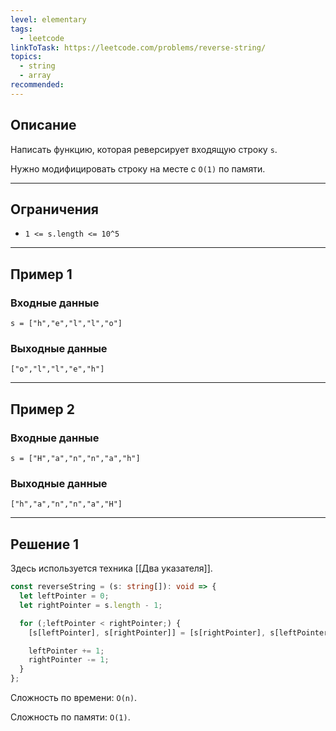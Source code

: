 ```yaml
---
level: elementary
tags:
  - leetcode
linkToTask: https://leetcode.com/problems/reverse-string/
topics:
  - string
  - array
recommended:
---
```

## Описание

Написать функцию, которая реверсирует входящую строку `s`.

Нужно модифицировать строку на месте с `O(1)` по памяти.

---
## Ограничения

- `1 <= s.length <= 10^5`

---
## Пример 1

### Входные данные

```
s = ["h","e","l","l","o"]
```
### Выходные данные

```
["o","l","l","e","h"]
```

---
## Пример 2

### Входные данные

```
s = ["H","a","n","n","a","h"]
```
### Выходные данные

```
["h","a","n","n","a","H"]
```

---
## Решение 1

Здесь используется техника [[Два указателя]].

```typescript
const reverseString = (s: string[]): void => {
  let leftPointer = 0;
  let rightPointer = s.length - 1;

  for (;leftPointer < rightPointer;) {
    [s[leftPointer], s[rightPointer]] = [s[rightPointer], s[leftPointer]];

    leftPointer += 1;
    rightPointer -= 1;
  }
};
```

Сложность по времени: `O(n)`.

Сложность по памяти: `O(1)`.